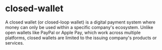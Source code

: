 # closed-wallet
A closed wallet (or closed-loop wallet) is a digital payment system where money can only be used within a specific company's ecosystem. Unlike open wallets like PayPal or Apple Pay, which work across multiple platforms, closed wallets are limited to the issuing company's products or services.
